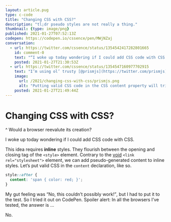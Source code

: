 ```yaml
---
layout: article.pug
type: c-code
title: "Changing CSS with CSS?"
description: "tl;dr pseudo styles are not really a thing."
thumbnail: {type: image/png}
published: 2021-01-27T07:52:13Z
codepen: https://codepen.io/cssence/pen/MWjNZaj
conversation:
  - url: https://twitter.com/cssence/status/1354542417282801665
    id: comment-0
    text: "“I woke up today wondering if I could add CSS code with CSS.”<br>[cssence.com/2021/changing-css-with-css](/2021/changing-css-with-css/)"
    posted: 2021-01-27T21:30:53Z
  - url: https://twitter.com/cssence/status/1354547160977702915
    text: "I’m using ol’ trusty [@prismjs](https://twitter.com/prismjs) for syntax highlighting on my blog, and even it has troubles with my questionable early morning ideas."
    image:
      url: /2021/changing-css-with-css/prismjs.png
      alt: "Putting valid CSS code in the CSS content property will trick even the best syntax highlighter into thinking the text within quotes is code."
    posted: 2021-01-27T21:49:44Z
---
```


# Changing CSS with CSS?
^ Would a browser reevalute its creation?

I woke up today wondering if I could add CSS code with CSS.

This idea requires **inline** styles. They flourish between the opening and closing tag of the `<style>` element. Contrary to the [void](https://html.spec.whatwg.org/multipage/syntax.html#void-elements) `<link rel="stylesheet">` element, we can add pseudo-generated content to inline styles. Let’s put valid CSS in the `content` declaration, like so.

```css
style::after {
  content: 'span { color: red; }';
}
```

My gut feeling was <q>No, this couldn’t possibly work!</q>, but I had to put it to the test. So I tried it out on CodePen. Spoiler alert: In all the browsers I’ve tested, the answer is …

No.
